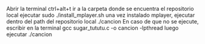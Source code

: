 Abrir la terminal ctrl+alt+t
ir a la carpeta donde se encuentra el repositorio local
ejecutar sudo ./install_mplayer.sh
una vez instalado mplayer, ejecutar dentro del path del repositorio local ./cancion
En caso de que no se ejecute, escribir en la terminal gcc sugar_tututu.c -o cancion -lpthread
luego ejecutar  ./cancion
